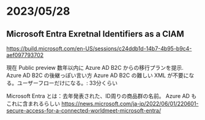 # 2023/05/28

## Microsoft Entra Exretnal Identifiers as a CIAM

https://build.microsoft.com/en-US/sessions/c24ddb1d-14b7-4b95-b9c4-aef097793702

現在 Public preview
数年以内に Azure AD B2C からの移行プランを提示. Azure AD B2C の後継っぽい言い方
Azure AD B2C の難しい XML が不要になる。ユーザーフローだけになる。: 33分くらい

Microsoft Entra とは：去年発表された、ID周りの商品群の名前。 Azure AD もこれに含まれるらしい
https://news.microsoft.com/ja-jp/2022/06/01/220601-secure-access-for-a-connected-worldmeet-microsoft-entra/
